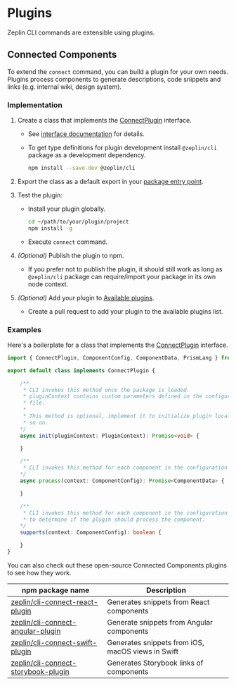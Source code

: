 # Plugins

Zeplin CLI commands are extensible using plugins.

## Connected Components

To extend the `connect` command, you can build a plugin for your own needs. Plugins process components to generate descriptions, code snippets and links (e.g. internal wiki, design system).

### Implementation

1. Create a class that implements the [ConnectPlugin](./src/commands/connect/interfaces/plugin.d.ts) interface.
    - See [interface documentation](./docs/cli.connectplugin.md) for details.
    - To get type definitions for plugin development install `@zeplin/cli` package as a development dependency.

        ```sh
        npm install --save-dev @zeplin/cli
        ```

2. Export the class as a default export in your [package entry point](https://docs.npmjs.com/files/package.json#main).
3. Test the plugin:
    - Install your plugin globally.

        ```sh
        cd ~/path/to/your/plugin/project
        npm install -g
        ```

    - Execute `connect` command.
4. *(Optional)* Publish the plugin to npm.
    - If you prefer not to publish the plugin, it should still work as long as `@zeplin/cli` package can require/import your package in its own node context.
5. *(Optional)* Add your plugin to [Available plugins](./README.md#available-plugins).
    - Create a pull request to add your plugin to the available plugins list.

### Examples

Here's a boilerplate for a class that implements the [ConnectPlugin](./src/commands/connect/interfaces/plugin.d.ts) interface.

```typescript
import { ConnectPlugin, ComponentConfig, ComponentData, PrismLang } from "@zeplin/cli";

export default class implements ConnectPlugin {

    /**
     * CLI invokes this method once the package is loaded.
     * pluginContext contains custom parameters defined in the configuration
     * file.
     *
     * This method is optional, implement it to initialize plugin locals and
     * so on.
    */
    async init(pluginContext: PluginContext): Promise<void> {

    }

    /**
     * CLI invokes this method for each component in the configuration file.
    */
    async process(context: ComponentConfig): Promise<ComponentData> {

    }

    /**
     * CLI invokes this method for each component in the configuration file
     * to determine if the plugin should process the component.
    */
    supports(context: ComponentConfig): boolean {

    }
}
```

You can also check out these open-source Connected Components plugins to see how they work.

| npm package name                                                                              | Description                                       |
|-----------------------------------------------------------------------------------------------|---------------------------------------------------|
| [zeplin/cli-connect-react-plugin](https://github.com/zeplin/cli-connect-react-plugin)         | Generates snippets from React components          |
| [zeplin/cli-connect-angular-plugin](https://github.com/zeplin/cli-connect-angular-plugin)     | Generate snippets from Angular components         |
| [zeplin/cli-connect-swift-plugin](https://github.com/zeplin/cli-connect-swift-plugin)         | Generates snippets from iOS, macOS views in Swift |
| [zeplin/cli-connect-storybook-plugin](https://github.com/zeplin/cli-connect-storybook-plugin) | Generates Storybook links of components           |
